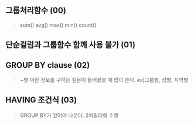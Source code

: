## 그룹처리함수 (00)
> sum()
> avg()
> max()
> min()
> count()
## 단순컬럼과 그룹함수 함께 사용 불가 (01)
## GROUP BY clause (02)
> ~별 이란 정보를 구하는 질문이 들어왔을 때 많이 쓴다. ex)그룹별, 성별, 지역별
## HAVING 조건식 (03)
> GROUP BY가 있어야 나온다.
> 2차필터링 수행